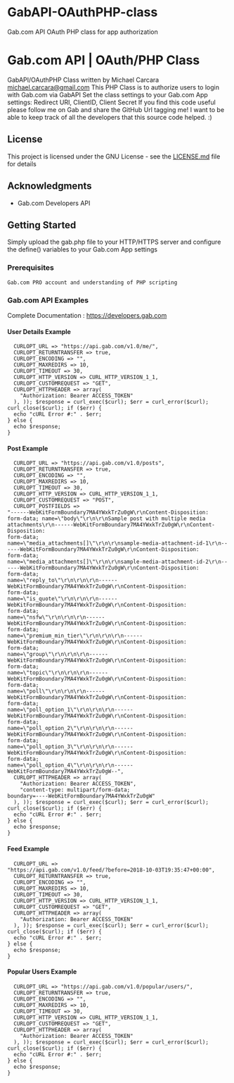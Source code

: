 # GabAPI-OAuthPHP-class
Gab.com API OAuth PHP class for app authorization 
# Gab.com API | OAuth/PHP Class
GabAPI/OAuthPHP Class written by Michael Carcara <michael.carcara@gmail.com>
This PHP Class is to authorize users to login with Gab.com via GabAPI
Set the class settings to your Gab.com App settings: Redirect URI, ClientID, Client Secret
If you find this code useful please follow me on Gab and share the GitHub Url tagging me!
I want to be able to keep track of all the developers that this source code helped. :)
## License
This project is licensed under the GNU License - see the 
[LICENSE.md](LICENSE.md) file for details
## Acknowledgments
* Gab.com Developers API
## Getting Started
Simply upload the gab.php file to your HTTP/HTTPS server and 
configure the define() variables to your Gab.com App settings
### Prerequisites
``` Gab.com PRO account and understanding of PHP scripting ```
### Gab.com API Examples
Complete Documentation : https://developers.gab.com
#### User Details Example
``` $curl = curl_init(); curl_setopt_array($curl, array(
  CURLOPT_URL => "https://api.gab.com/v1.0/me/",
  CURLOPT_RETURNTRANSFER => true,
  CURLOPT_ENCODING => "",
  CURLOPT_MAXREDIRS => 10,
  CURLOPT_TIMEOUT => 30,
  CURLOPT_HTTP_VERSION => CURL_HTTP_VERSION_1_1,
  CURLOPT_CUSTOMREQUEST => "GET",
  CURLOPT_HTTPHEADER => array(
    "Authorization: Bearer ACCESS_TOKEN"
  ), )); $response = curl_exec($curl); $err = curl_error($curl); 
curl_close($curl); if ($err) {
  echo "cURL Error #:" . $err;
} else {
  echo $response;
}
```
#### Post Example
``` $curl = curl_init(); curl_setopt_array($curl, array(
  CURLOPT_URL => "https://api.gab.com/v1.0/posts",
  CURLOPT_RETURNTRANSFER => true,
  CURLOPT_ENCODING => "",
  CURLOPT_MAXREDIRS => 10,
  CURLOPT_TIMEOUT => 30,
  CURLOPT_HTTP_VERSION => CURL_HTTP_VERSION_1_1,
  CURLOPT_CUSTOMREQUEST => "POST",
  CURLOPT_POSTFIELDS => 
"------WebKitFormBoundary7MA4YWxkTrZu0gW\r\nContent-Disposition: 
form-data; name=\"body\"\r\n\r\nSample post with multiple media 
attachments\r\n------WebKitFormBoundary7MA4YWxkTrZu0gW\r\nContent-Disposition: 
form-data; 
name=\"media_attachments[]\"\r\n\r\nsample-media-attachment-id-1\r\n------WebKitFormBoundary7MA4YWxkTrZu0gW\r\nContent-Disposition: 
form-data; 
name=\"media_attachments[]\"\r\n\r\nsample-media-attachment-id-2\r\n------WebKitFormBoundary7MA4YWxkTrZu0gW\r\nContent-Disposition: 
form-data; 
name=\"reply_to\"\r\n\r\n\r\n------WebKitFormBoundary7MA4YWxkTrZu0gW\r\nContent-Disposition: 
form-data; 
name=\"is_quote\"\r\n\r\n\r\n------WebKitFormBoundary7MA4YWxkTrZu0gW\r\nContent-Disposition: 
form-data; 
name=\"nsfw\"\r\n\r\n\r\n------WebKitFormBoundary7MA4YWxkTrZu0gW\r\nContent-Disposition: 
form-data; 
name=\"premium_min_tier\"\r\n\r\n\r\n------WebKitFormBoundary7MA4YWxkTrZu0gW\r\nContent-Disposition: 
form-data; 
name=\"group\"\r\n\r\n\r\n------WebKitFormBoundary7MA4YWxkTrZu0gW\r\nContent-Disposition: 
form-data; 
name=\"topic\"\r\n\r\n\r\n------WebKitFormBoundary7MA4YWxkTrZu0gW\r\nContent-Disposition: 
form-data; 
name=\"poll\"\r\n\r\n\r\n------WebKitFormBoundary7MA4YWxkTrZu0gW\r\nContent-Disposition: 
form-data; 
name=\"poll_option_1\"\r\n\r\n\r\n------WebKitFormBoundary7MA4YWxkTrZu0gW\r\nContent-Disposition: 
form-data; 
name=\"poll_option_2\"\r\n\r\n\r\n------WebKitFormBoundary7MA4YWxkTrZu0gW\r\nContent-Disposition: 
form-data; 
name=\"poll_option_3\"\r\n\r\n\r\n------WebKitFormBoundary7MA4YWxkTrZu0gW\r\nContent-Disposition: 
form-data; 
name=\"poll_option_4\"\r\n\r\n\r\n------WebKitFormBoundary7MA4YWxkTrZu0gW--",
  CURLOPT_HTTPHEADER => array(
    "Authorization: Bearer ACCESS_TOKEN",
    "content-type: multipart/form-data; 
boundary=----WebKitFormBoundary7MA4YWxkTrZu0gW"
  ), )); $response = curl_exec($curl); $err = curl_error($curl); 
curl_close($curl); if ($err) {
  echo "cURL Error #:" . $err;
} else {
  echo $response;
}
```
#### Feed Example
``` $curl = curl_init(); curl_setopt_array($curl, array(
  CURLOPT_URL => 
"https://api.gab.com/v1.0/feed/?before=2018-10-03T19:35:47+00:00",
  CURLOPT_RETURNTRANSFER => true,
  CURLOPT_ENCODING => "",
  CURLOPT_MAXREDIRS => 10,
  CURLOPT_TIMEOUT => 30,
  CURLOPT_HTTP_VERSION => CURL_HTTP_VERSION_1_1,
  CURLOPT_CUSTOMREQUEST => "GET",
  CURLOPT_HTTPHEADER => array(
    "Authorization: Bearer ACCESS_TOKEN"
  ), )); $response = curl_exec($curl); $err = curl_error($curl); 
curl_close($curl); if ($err) {
  echo "cURL Error #:" . $err;
} else {
  echo $response;
}
```
#### Popular Users Example
``` $curl = curl_init(); curl_setopt_array($curl, array(
  CURLOPT_URL => "https://api.gab.com/v1.0/popular/users/",
  CURLOPT_RETURNTRANSFER => true,
  CURLOPT_ENCODING => "",
  CURLOPT_MAXREDIRS => 10,
  CURLOPT_TIMEOUT => 30,
  CURLOPT_HTTP_VERSION => CURL_HTTP_VERSION_1_1,
  CURLOPT_CUSTOMREQUEST => "GET",
  CURLOPT_HTTPHEADER => array(
    "Authorization: Bearer ACCESS_TOKEN"
  ), )); $response = curl_exec($curl); $err = curl_error($curl); 
curl_close($curl); if ($err) {
  echo "cURL Error #:" . $err;
} else {
  echo $response;
}
```
